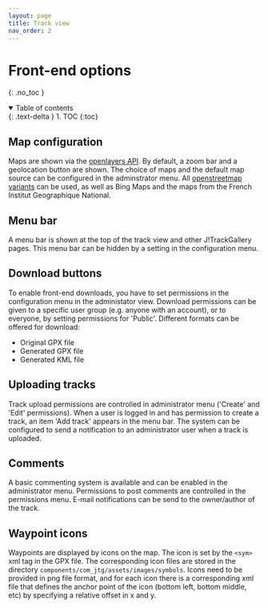 ```yaml
---
layout: page
title: Track view
nav_order: 2
---
```


# Front-end options

{: .no_toc }

<details open markdown="block">
  <summary>
    Table of contents
  </summary>
  {: .text-delta }
1. TOC
{:toc}
</details>

## Map configuration

Maps are shown via the [openlayers API](https://openlayers.org/). By default, a zoom bar and a geolocation button are shown. 
The choice of maps and the default map source can be configured in the adminstrator menu. 
All [openstreetmap variants](https://wiki.openstreetmap.org/wiki/Using_OpenStreetMap#Ready-made_online_maps) can be used, as well as Bing Maps and the maps from the French Institut Geographique National.

## Menu bar

A menu bar is shown at the top of the track view and other J!TrackGallery pages. This menu bar can be hidden by a setting in the configuration menu.

## Download buttons

To enable front-end downloads, you have to set permissions in the configuration menu in the administator view. 
Download permissions can be given to a specific user group (e.g. anyone with an account), or to everyone, by setting permissions for 'Public'.
Different formats can be offered for download:
  - Original GPX file
  - Generated GPX file
  - Generated KML file

## Uploading tracks

Track upload permissions are controlled in administrator menu ('Create' and 'Edit' permissions). 
When a user is logged in and has permission to create a track, an item 'Add track' appears in the menu bar.
The system can be configured to send a notification to an administrator user when a track is uploaded.

## Comments

A basic commenting system is available and can be enabled in the administrator menu. Permissions to post comments are controlled in the permissions menu.
E-mail notifications can be send to the owner/author of the track.

## Waypoint icons

Waypoints are displayed by icons on the map. The icon is set by the `<sym>` xml tag in the GPX file. The corresponding icon files are stored in the directory `components/com_jtg/assets/images/symbols`. Icons need to be provided in png file format, and for each icon there is a corresponding xml file that defines the anchor point of the icon (bottom left, bottom middle, etc) by specifying a relative offset in x and y.

